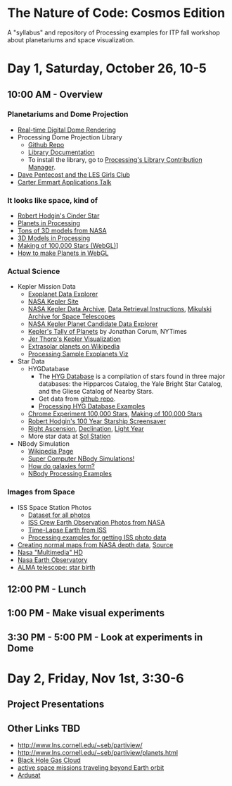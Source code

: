 The Nature of Code: Cosmos Edition
==================================

A "syllabus" and repository of Processing examples for ITP fall workshop about planetariums and space visualization.

# Day 1, Saturday, October 26, 10-5

## 10:00 AM - Overview

### Planetariums and Dome Projection
* [Real-time Digital Dome Rendering](http://csc.lsu.edu/~kooima/articles/realtimedome/index.html)
* Processing Dome Projection Library
    * [Github Repo](https://github.com/codeanticode/planetarium)
    * [Library Documentation](http://interfaze.info/libraries/planetarium/)
    * To install the library, go to [Processing's Library Contribution Manager](http://wiki.processing.org/w/How_to_Install_a_Contributed_Library).  
* [Dave Pentecost and the LES Girls Club](http://www.domebase.org/)
* [Carter Emmart Applications Talk](https://vimeo.com/74415426)

### It looks like space, kind of
* [Robert Hodgin's Cinder Star](https://github.com/flight404/Eyeo2012/tree/master/Star)
* [Planets in Processing](https://github.com/shiffman/The-Nature-of-Code-Cosmos-Edition/tree/master/planets)
* [Tons of 3D models from NASA](http://www.nasa.gov/multimedia/3d_resources/models.html)
* [3D Models in Processing](https://github.com/shiffman/The-Nature-of-Code-Cosmos-Edition/tree/master/3dmodels)
* [Making of 100,000 Stars (WebGL)](http://www.html5rocks.com/en/tutorials/casestudies/100000stars/)]
* [How to make Planets in WebGL](http://learningthreejs.com/blog/2013/09/16/how-to-make-the-earth-in-webgl/)

### Actual Science
* Kepler Mission Data
	* [Exoplanet Data Explorer](http://exoplanets.org/)
	* [NASA Kepler Site](http://kepler.nasa.gov/)
	* [NASA Kepler Data Archive](http://kepler.nasa.gov/Science/ForScientists/dataarchive/), [Data Retrieval Instructions](http://keplergo.arc.nasa.gov/DataAnalysisRetrieval.shtml), [Mikulski Archive for Space Telescopes](http://archive.stsci.edu/kepler/)
	* [NASA Kepler Planet Candidate Data Explorer](http://planetquest.jpl.nasa.gov/kepler)
	* [Kepler's Tally of Planets](http://www.nytimes.com/interactive/science/space/keplers-tally-of-planets.html) by Jonathan Corum, NYTimes
	* [Jer Thorp's Kepler Visualization](https://github.com/blprnt/Kepler-Visualization)
	* [Extrasolar planets on Wikipedia](https://en.wikipedia.org/wiki/Extrasolar_planet)
	* [Processing Sample Exoplanets Viz](https://github.com/shiffman/The-Nature-of-Code-Cosmos-Edition/tree/master/exoplanets)
* Star Data
	* HYGDatabase
	    * The [HYG Database](http://www.astronexus.com/node/34) is a compilation of stars found in three major databases: the Hipparcos Catalog, the Yale Bright Star Catalog, and the Gliese Catalog of Nearby Stars.
	    * Get data from [github repo](https://github.com/astronexus).
	    * [Processing HYG Database Examples](https://github.com/shiffman/The-Nature-of-Code-Cosmos-Edition/tree/master/stars/HYGDatabase)
	* [Chrome Experiment 100,000 Stars](http://workshop.chromeexperiments.com/stars/), [Making of 100,000 Stars](http://www.html5rocks.com/en/tutorials/casestudies/100000stars/)
	* [Robert Hodgin's 100 Year Starship Screensaver](http://roberthodgin.com/look-up-100-year-starship-screensaver/)
	* [Right Ascension](http://en.wikipedia.org/wiki/Right_ascension), [Declination](http://en.wikipedia.org/wiki/Declination), [Light Year](http://en.wikipedia.org/wiki/Light_year)
	* More star data at [Sol Station](http://www.solstation.com/)
* NBody Simulation
    * [Wikipedia Page](http://en.wikipedia.org/wiki/N-body_simulation)
    * [Super Computer NBody Simulations!](http://www.cita.utoronto.ca/~dubinski/nbody/)
    * [How do galaxies form?](http://science1.nasa.gov/astrophysics/focus-areas/what-are-galaxies/)
    * [NBody Processing Examples](https://github.com/shiffman/The-Nature-of-Code-Cosmos-Edition/tree/master/stars/nbody_demos)

### Images from Space
* ISS Space Station Photos
    * [Dataset for all photos](http://natronics.github.io/ISS-photo-locations/)
    * [ISS Crew Earth Observation Photos from NASA](http://eol.jsc.nasa.gov/Videos/CrewEarthObservationsVideos/)
    * [Time-Lapse Earth from ISS](https://vimeo.com/61487989)
    * [Processing examples for getting ISS photo data](https://github.com/shiffman/The-Nature-of-Code-Cosmos-Edition/tree/master/imaging/iss)
* [Creating normal maps from NASA depth data](http://poniesandlight.co.uk/notes/creating_normal_maps_from_nasa_depth_data/), [Source](https://github.com/tgfrerer/normalMapper)
* [Nasa "Multimedia" HD](http://www.nasa.gov/multimedia/hd/)
* [Nasa Earth Observatory](http://earthobservatory.nasa.gov/)
* [ALMA telescope: star birth](http://www.almaobservatory.org/en/press-room/press-releases/632-alma-takes-close-look-at-drama-of-starbirth)

## 12:00 PM - Lunch

## 1:00 PM - Make visual experiments

## 3:30 PM - 5:00 PM - Look at experiments in Dome

# Day 2, Friday, Nov 1st, 3:30-6

## Project Presentations

Other Links TBD
---------------
* http://www.lns.cornell.edu/~seb/partiview/
* http://www.lns.cornell.edu/~seb/partiview/planets.html
* [Black Hole Gas Cloud](http://www.space.com/21983-black-hole-rips-and-whips-galactic-gas-cloud-video.html)
* [active space missions traveling beyond Earth orbit](http://www.planetary.org/multimedia/space-images/charts/whats-up-in-the-solar-system-frohn.html)
* [Ardusat](http://www.kickstarter.com/projects/575960623/ardusat-your-arduino-experiment-in-space)
